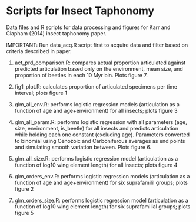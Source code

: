 Scripts for Insect Taphonomy
===========

Data files and R scripts for data processing and figures for Karr and Clapham (2014) insect taphonomy paper.

IMPORTANT: Run data_acq.R script first to acquire data and filter based on criteria described in paper.

1) act_prd_comparison.R: compares actual proportion articulated against predicted articulation based only on the environment, mean size, and proportion of beetles in each 10 Myr bin. Plots figure 7.

2) fig1_plot.R: calculates proportion of articulated specimens per time interval; plots figure 1
 
3) glm_all_env.R: performs logistic regression models (articulation as a function of age and age+environment) for all insects; plots figure 3

4) glm_all_param.R: performs logistic regression with all parameters (age, size, environment, is_beetle) for all insects and predicts articulation while holding each one constant (excluding age). Parameters converted to binomial using Cenozoic and Carboniferous averages as end points and simulating smooth variation between. Plots figure 6.

5) glm_all_size.R: performs logistic regression model (articulation as a function of log10 wing element length) for all insects; plots figure 4

6) glm_orders_env.R: performs logistic regression models (articulation as a function of age and age+environment) for six suprafamilil groups; plots figure 2

7) glm_orders_size.R: performs logistic regression model (articulation as a function of log10 wing element length) for six suprafamilial groups; plots figure 5
